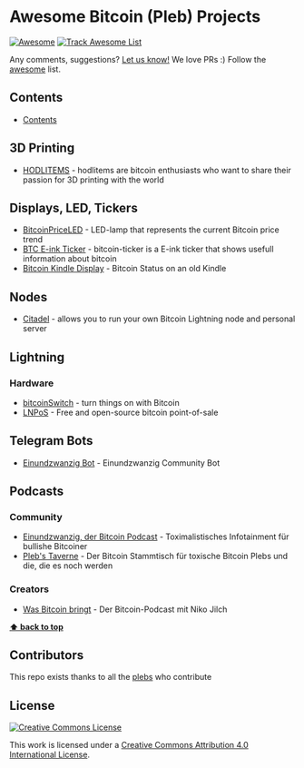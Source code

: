 Awesome Bitcoin (Pleb) Projects
===
<!--rehype:style=font-size: 38px; border-bottom: 0; display: flex; min-height: 260px; align-items: center; justify-content: center;-->

[![Awesome](https://jaywcjlove.github.io/sb/ico/awesome.svg)](https://github.com/sindresorhus/awesome) [![Track Awesome List](https://www.trackawesomelist.com/badge.svg)]() 
<!--rehype:style=text-align: center;-->

Any comments, suggestions? [Let us know!](https://github.com/quilloughbee/awesome-pleb-projects/issues) We love PRs :) Follow the [awesome](https://github.com/sindresorhus/awesome) list.

## Contents

- [Contents](#contents)

## 3D Printing

- [HODLITEMS](https://hodlitems.com/) - hodlitems are bitcoin enthusiasts who want to share their passion for 3D printing with the world

## Displays, LED, Tickers

- [BitcoinPriceLED](https://github.com/Egge7/BitcoinPriceLED) - LED-lamp that represents the current Bitcoin price trend 
- [BTC E-ink Ticker](https://github.com/btc-ticker/btc-ticker) - bitcoin-ticker is a E-ink ticker that shows usefull information about bitcoin
- [Bitcoin Kindle Display](https://d11n.net/kindle-status-display.html) - Bitcoin Status on an old Kindle

## Nodes

- [Citadel](https://github.com/runcitadel/citadel) - allows you to run your own Bitcoin Lightning node and personal server

## Lightning

### Hardware

- [bitcoinSwitch](https://github.com/lnbits/bitcoinSwitch) - turn things on with Bitcoin
- [LNPoS](https://github.com/lnbits/LNPoS) - Free and open-source bitcoin point-of-sale

## Telegram Bots

- [Einundzwanzig Bot](https://github.com/Einundzwanzig-Podcast/einundzwanzigbot) - Einundzwanzig Community Bot

## Podcasts

### Community

- [Einundzwanzig, der Bitcoin Podcast](https://einundzwanzig.space/) - Toximalistisches Infotainment für bullishe Bitcoiner
- [Pleb's Taverne](https://anchor.fm/plebs-taverne) - Der Bitcoin Stammtisch für toxische Bitcoin Plebs und die, die es noch werden

### Creators

- [Was Bitcoin bringt](wasbitcoinbringt.com/) - Der Bitcoin-Podcast mit Niko Jilch

**[⬆ back to top](#contents)**

## Contributors

This repo exists thanks to all the [plebs](https://github.com/quilloughbee/awesome-pleb-projects/graphs/contributors) who contribute


## License

[![Creative Commons License](http://i.creativecommons.org/l/by/4.0/88x31.png)](https://creativecommons.org/licenses/by/4.0/)

This work is licensed under a [Creative Commons Attribution 4.0 International License](http://creativecommons.org/licenses/by/4.0/).
